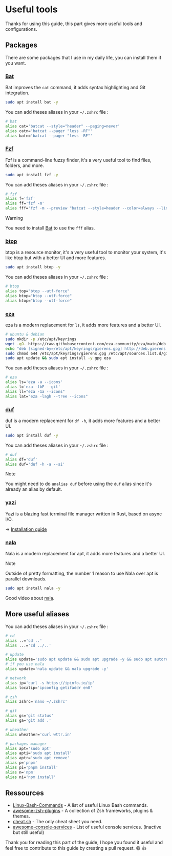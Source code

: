 # Useful tools

Thanks for using this guide, this part gives more useful tools and configurations.

## Packages

There are some packages that I use in my daily life, you can install them if you want.

### [Bat](https://github.com/sharkdp/bat)

Bat improves the `cat` command, it adds syntax highlighting and Git integration.

```bash
sudo apt install bat -y
```

You can add theses aliases in your `~/.zshrc` file :

```bash
# bat
alias cat='batcat --style="header" --paging=never'
alias catn='batcat --pager "less -RF"'
alias batn='batcat --pager "less -RF"'
```

### [Fzf](https://github.com/junegunn/fzf)

Fzf is a command-line fuzzy finder, it's a very useful tool to find files, folders, and more.

```bash
sudo apt install fzf -y
```

You can add theses aliases in your `~/.zshrc` file :

```bash
# fzf
alias f='fzf'
alias ff='fzf -m'
alias fff='fzf -m --preview "batcat --style=header --color=always --line-range :500 {}"'
```

> [!WARNING]
> You need to install [Bat](#bat) to use the `fff` alias.

### [btop](https://github.com/aristocratos/btop)

btop is a resource monitor, it's a very useful tool to monitor your system, it's like htop but with a better UI and more features.

```bash
sudo apt install btop -y
```

You can add theses aliases in your `~/.zshrc` file :

```bash
# btop
alias top="btop --utf-force"
alias btop="btop --utf-force"
alias htop="btop --utf-force"
```

### [eza](https://github.com/eza-community/eza)

eza is a modern replacement for `ls`, it adds more features and a better UI.

```bash
# ubuntu & debian
sudo mkdir -p /etc/apt/keyrings
wget -qO- https://raw.githubusercontent.com/eza-community/eza/main/deb.asc | sudo gpg --dearmor -o /etc/apt/keyrings/gierens.gpg
echo "deb [signed-by=/etc/apt/keyrings/gierens.gpg] http://deb.gierens.de stable main" | sudo tee /etc/apt/sources.list.d/gierens.list
sudo chmod 644 /etc/apt/keyrings/gierens.gpg /etc/apt/sources.list.d/gierens.list
sudo apt update && sudo apt install -y gpg eza
```

You can add theses aliases in your `~/.zshrc` file :

```bash
# eza
alias ls='eza -a --icons'                                               # ls
alias l='eza -lbF --git'                                                # list, size, type, git
alias ll="eza -1a --icons"                                              # list, 1 per line
alias lat="eza -lagh --tree --icons"                                    # list with info and tree
```

### [duf](https://github.com/muesli/duf)

duf is a modern replacement for `df -h`, it adds more features and a better UI.

```bash
sudo apt install duf -y
```

You can add theses aliases in your `~/.zshrc` file :

```bash
# duf
alias df='duf'                                                          # df
alias duf='duf -h -a --si'                                              # duf
```

> [!NOTE]
> You might need to do `unalias duf` before using the `duf` alias since it's already an alias by default.

### [yazi](https://github.com/sxyazi/yazi)

Yazi is a blazing fast terminal file manager written in Rust, based on async I/O.

-> [Installation guide](https://yazi-rs.github.io/docs/installation)

### [nala](https://github.com/volitank/nala)

Nala is a modern replacement for apt, it adds more features and a better UI.
> [!NOTE]
> Outside of pretty formatting, the number 1 reason to use Nala over apt is parallel downloads.

```bash
sudo apt install nala -y
```

Good video about [nala](https://youtu.be/oroSkR4Nn_w?si=uk__FOcTip7LX9xh).

## More useful aliases

You can add theses aliases in your `~/.zshrc` file :

```bash
# cd
alias ..='cd ..'
alias ...='cd ../..'

# update
alias update='sudo apt update && sudo apt upgrade -y && sudo apt autoremove -y'
# if you use nala
alias update='nala update && nala upgrade -y'

# network
alias ip='curl -s https://ipinfo.io/ip'
alias localip='ipconfig getifaddr en0'

# zsh
alias zshrc='nano ~/.zshrc'

# git
alias gs='git status'
alias ga='git add .'

# wheather
alias wheather='curl wttr.in'

# packages manager
alias apt='sudo apt'
alias apti='sudo apt install'
alias aptr='sudo apt remove'
alias p='pnpm'
alias pi='pnpm install'
alias n='npm'
alias ni='npm install'

```

## Ressources

- [Linux-Bash-Commands](https://github.com/trinib/Linux-Bash-Commands) - A list of useful Linux Bash commands.
- [awesome-zsh-plugins](https://github.com/unixorn/awesome-zsh-plugins) - A collection of Zsh frameworks, plugins & themes.
- [cheat.sh](https://github.com/chubin/cheat.sh) - The only cheat sheet you need.
- [awesome-console-services](https://github.com/chubin/awesome-console-services) - List of useful console services. (inactive but still useful)

Thank you for reading this part of the guide, I hope you found it useful and feel free to contribute to this guide by creating a pull request. :smile: 👍
